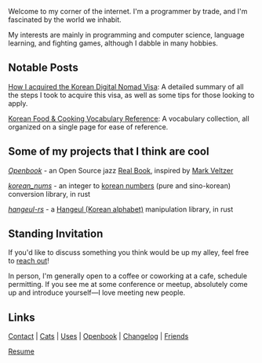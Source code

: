 Welcome to my corner of the internet.
I'm a programmer by trade, and I'm fascinated by the world we inhabit.

My interests are mainly in programming and computer science, language learning, and fighting games,
although I dabble in many hobbies.

## Notable Posts
[How I acquired the Korean Digital Nomad Visa](/posts/korean-digital-nomad-visa/): A detailed summary of all the steps I took to acquire this visa, as well as some tips for those looking to apply.

[Korean Food & Cooking Vocabulary Reference](/posts/korean-cooking-eating-vocabulary-reference/):
A vocabulary collection, all organized on a single page for ease of reference.

## Some of my projects that I think are cool
*[Openbook](https://github.com/andrewzah/openbook)* - an Open Source jazz
[Real Book](https://en.wikipedia.org/wiki/Real_Book), inspired by
[Mark Veltzer](https://github.com/veltzer/openbook)

*[korean_nums](https://github.com/andrewzah/korean-nums)* - an integer to
[korean numbers](https://en.wikipedia.org/wiki/Korean_numerals)
(pure and sino-korean) conversion library, in rust

*[hangeul-rs](https://github.com/andrewzah/hangeul-rs)* - a
[Hangeul (Korean alphabet)](https://en.wikipedia.org/wiki/Hangul) manipulation library, in rust

## Standing Invitation

If you'd like to discuss something you think would be up my alley, feel free to
[reach out](/contact)!

In person, I'm generally open to a coffee or coworking at a cafe, schedule permitting.
If you see me at some conference or meetup, absolutely come up and introduce yourself&mdash;I love meeting new people.

## Links

[Contact](/contact) |
[Cats](/cats) |
[Uses](/uses) |
[Openbook](/openbook) |
[Changelog](/changelog) |
[Friends](/friends)

[Resume](/resume-andrew-zah.pdf)
